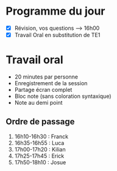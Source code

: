 # Programme du jour

- [x] Révision, vos questions --> 16h00
- [x] Travail Oral en substitution de TE1

# Travail oral

- 20 minutes par personne
- Enregistrement de la session
- Partage écran complet
- Bloc note (sans coloration syntaxique)
- Note au demi point

## Ordre de passage

1. 16h10-16h30 : Franck
2. 16h35-16h55 : Luca
3. 17h00-17h20 : Kilian
4. 17h25-17h45 : Erick
5. 17h50-18h10 : Josue
